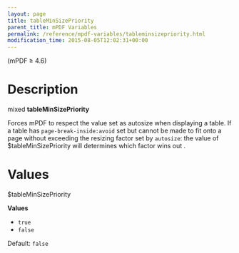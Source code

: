 ```yaml
---
layout: page
title: tableMinSizePriority
parent_title: mPDF Variables
permalink: /reference/mpdf-variables/tableminsizepriority.html
modification_time: 2015-08-05T12:02:31+00:00
---
```


(mPDF &ge; 4.6)

# Description

mixed **tableMinSizePriority**

Forces mPDF to respect the value set as autosize when displaying a table. If a table has `page-break-inside:avoid` set
but cannot be made to fit onto a page without exceeding the resizing factor set by `autosize`: the value
of <span class="parameter">$tableMinSizePriority</span> will determines which factor wins out .

# Values

<span class="parameter">$tableMinSizePriority</span>

**Values**

* `true`
* `false`

Default: `false`

